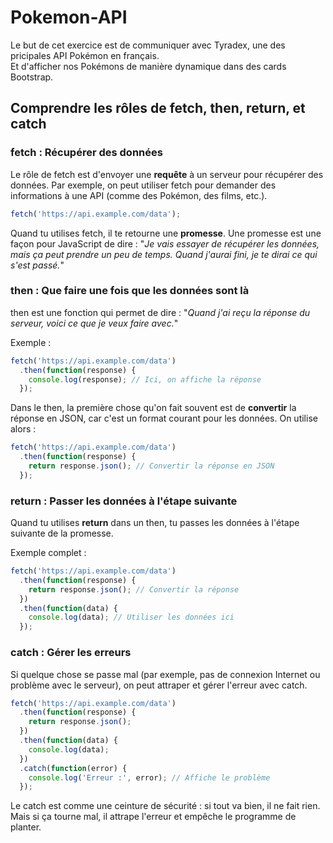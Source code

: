 # Pokemon-API

Le but de cet exercice est de communiquer avec Tyradex, une des pricipales API Pokémon en français.  
Et d'afficher nos Pokémons de manière dynamique dans des cards Bootstrap.

## Comprendre les rôles de fetch, then, return, et catch

### fetch : Récupérer des données

Le rôle de fetch est d'envoyer une **requête** à un serveur pour récupérer des données.
Par exemple, on peut utiliser fetch pour demander des informations à une API (comme des Pokémon, des films, etc.).

```js
fetch('https://api.example.com/data');
```

Quand tu utilises fetch, il te retourne une **promesse**. Une promesse est une façon pour JavaScript de dire :
"_Je vais essayer de récupérer les données, mais ça peut prendre un peu de temps. Quand j'aurai fini, je te dirai ce qui s'est passé._"

### then : Que faire une fois que les données sont là

then est une fonction qui permet de dire :
"_Quand j'ai reçu la réponse du serveur, voici ce que je veux faire avec._"

Exemple :

```js
fetch('https://api.example.com/data')
  .then(function(response) {
    console.log(response); // Ici, on affiche la réponse
  });
```

Dans le then, la première chose qu'on fait souvent est de **convertir** la réponse en JSON, car c'est un format courant pour les données. On utilise alors :

```js
fetch('https://api.example.com/data')
  .then(function(response) {
    return response.json(); // Convertir la réponse en JSON
  });
```

### return : Passer les données à l'étape suivante

Quand tu utilises **return** dans un then, tu passes les données à l'étape suivante de la promesse.

Exemple complet :

```js
fetch('https://api.example.com/data')
  .then(function(response) {
    return response.json(); // Convertir la réponse
  })
  .then(function(data) {
    console.log(data); // Utiliser les données ici
  });
```

### catch : Gérer les erreurs

Si quelque chose se passe mal (par exemple, pas de connexion Internet ou problème avec le serveur), on peut attraper et gérer l'erreur avec catch.

```js
fetch('https://api.example.com/data')
  .then(function(response) {
    return response.json();
  })
  .then(function(data) {
    console.log(data);
  })
  .catch(function(error) {
    console.log('Erreur :', error); // Affiche le problème
  });
```
Le catch est comme une ceinture de sécurité : si tout va bien, il ne fait rien. Mais si ça tourne mal, il attrape l'erreur et empêche le programme de planter.
